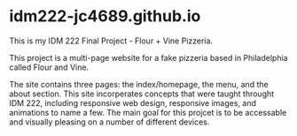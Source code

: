 # idm222-jc4689.github.io
This is my IDM 222 Final Project - Flour + Vine Pizzeria.

This project is a multi-page website for a fake pizzeria based in Philadelphia called Flour and Vine.

The site contains three pages:  the index/homepage, the menu, and the about section.  This site incorperates concepts that were taught throught IDM 222, including responsive web design, responsive images, and animations to name a few.  The main goal for this projcet is to be accessable and visually pleasing on a number of different devices.
